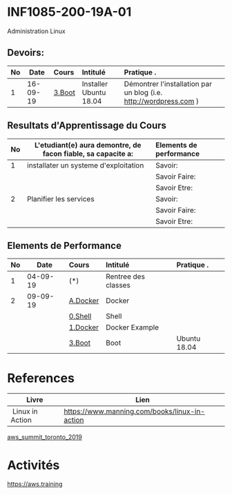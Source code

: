 # INF1085-200-19A-01
Administration Linux

## Devoirs:

|No| Date   | Cours                       | Intitulé                                |  Pratique .                            |
|--|--------|:----------------------------|:----------------------------------------|:---------------------------------------|
| 1|16-09-19| [3.Boot](./3.Boot)          | Installer Ubuntu 18.04                  | Démontrer l'installation par un blog (i.e. http://wordpress.com  ) |


## Resultats d'Apprentissage du Cours

|No|L'etudiant(e) aura demontre, de facon fiable, sa capacite a:      |          Elements de performance                               | 
|--|------------------------------------------------------------------|:---------------------------------------------------------------| 
| 1| installater un systeme d'exploitation                            | Savoir:                                                        | 
|  |                                                                  | Savoir Faire:                                                  | 
|  |                                                                  | Savoir Etre:                                                   | 
| 2| Planifier les services                                           | Savoir:                                                        | 
|  |                                                                  | Savoir Faire:                                                  | 
|  |                                                                  | Savoir Etre:                                                   | 

## Elements de Performance

|No| Date   | Cours                       | Intitulé                                |  Pratique .                            |
|--|--------|:----------------------------|:----------------------------------------|:---------------------------------------|
| 1|04-09-19| (*)                         | Rentree des classes                     |                                        |
| 2|09-09-19| [A.Docker](./A.Docker)      | Docker                                  |                                        |
|  |        | [0.Shell](./0.Shell)        | Shell                                   |                                        |
|  |        | [1.Docker](./1.Docker)      | Docker Example                          |                                        |
|  |        | [3.Boot](./3.Boot)          | Boot                                    |    Ubuntu 18.04                        |


# References

| Livre          | Lien                                          |
|----------------|-----------------------------------------------|
| Linux in Action| https://www.manning.com/books/linux-in-action |

[aws_summit_toronto_2019](https://www.cvent.com/events/aws-summit-toronto/registration-34622b420102432e812ca0ed88d09bfd.aspx?lang=fr-CA&fqp=true)

# Activités

https://aws.training
